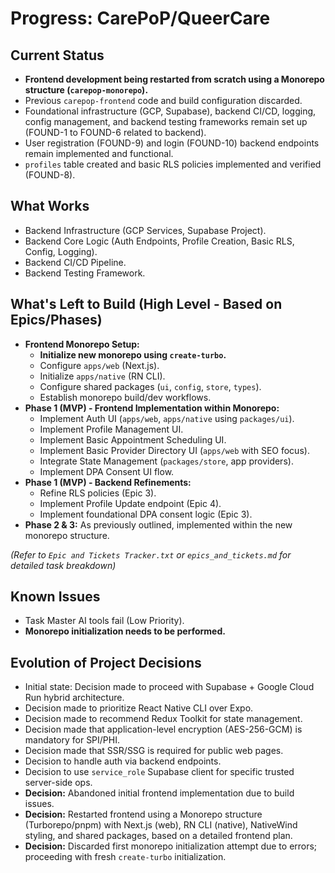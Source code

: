 # Progress: CarePoP/QueerCare

## Current Status

*   **Frontend development being restarted from scratch using a Monorepo structure (`carepop-monorepo`).**
*   Previous `carepop-frontend` code and build configuration discarded.
*   Foundational infrastructure (GCP, Supabase), backend CI/CD, logging, config management, and backend testing frameworks remain set up (FOUND-1 to FOUND-6 related to backend).
*   User registration (FOUND-9) and login (FOUND-10) backend endpoints remain implemented and functional.
*   `profiles` table created and basic RLS policies implemented and verified (FOUND-8).

## What Works

*   Backend Infrastructure (GCP Services, Supabase Project).
*   Backend Core Logic (Auth Endpoints, Profile Creation, Basic RLS, Config, Logging).
*   Backend CI/CD Pipeline.
*   Backend Testing Framework.

## What's Left to Build (High Level - Based on Epics/Phases)

*   **Frontend Monorepo Setup:**
    *   **Initialize new monorepo using `create-turbo`.**
    *   Configure `apps/web` (Next.js).
    *   Initialize `apps/native` (RN CLI).
    *   Configure shared packages (`ui`, `config`, `store`, `types`).
    *   Establish monorepo build/dev workflows.
*   **Phase 1 (MVP) - Frontend Implementation within Monorepo:**
    *   Implement Auth UI (`apps/web`, `apps/native` using `packages/ui`).
    *   Implement Profile Management UI.
    *   Implement Basic Appointment Scheduling UI.
    *   Implement Basic Provider Directory UI (`apps/web` with SEO focus).
    *   Integrate State Management (`packages/store`, app providers).
    *   Implement DPA Consent UI flow.
*   **Phase 1 (MVP) - Backend Refinements:**
    *   Refine RLS policies (Epic 3).
    *   Implement Profile Update endpoint (Epic 4).
    *   Implement foundational DPA consent logic (Epic 3).
*   **Phase 2 & 3:** As previously outlined, implemented within the new monorepo structure.

*(Refer to `Epic and Tickets Tracker.txt` or `epics_and_tickets.md` for detailed task breakdown)*

## Known Issues

*   Task Master AI tools fail (Low Priority).
*   **Monorepo initialization needs to be performed.**

## Evolution of Project Decisions

*   Initial state: Decision made to proceed with Supabase + Google Cloud Run hybrid architecture.
*   Decision made to prioritize React Native CLI over Expo.
*   Decision made to recommend Redux Toolkit for state management.
*   Decision made that application-level encryption (AES-256-GCM) is mandatory for SPI/PHI.
*   Decision made that SSR/SSG is required for public web pages.
*   Decision to handle auth via backend endpoints.
*   Decision to use `service_role` Supabase client for specific trusted server-side ops.
*   **Decision:** Abandoned initial frontend implementation due to build issues.
*   **Decision:** Restarted frontend using a Monorepo structure (Turborepo/pnpm) with Next.js (web), RN CLI (native), NativeWind styling, and shared packages, based on a detailed frontend plan.
*   **Decision:** Discarded first monorepo initialization attempt due to errors; proceeding with fresh `create-turbo` initialization.